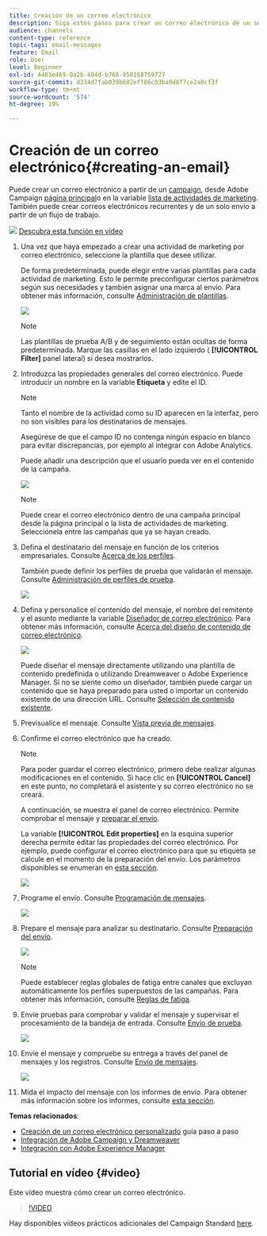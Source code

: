 ```yaml
---
title: Creación de un correo electrónico
description: Siga estos pasos para crear un correo electrónico de un solo envío en Adobe Campaign.
audience: channels
content-type: reference
topic-tags: email-messages
feature: Email
role: User
level: Beginner
exl-id: 4483e469-0a2b-494d-b768-950168759727
source-git-commit: d234d7fab039b602eff06c03ba0d8f7ce2a0cf3f
workflow-type: tm+mt
source-wordcount: '574'
ht-degree: 19%

---
```


# Creación de un correo electrónico{#creating-an-email}

Puede crear un correo electrónico a partir de un [campaign](../../start/using/marketing-activities.md#creating-a-marketing-activity), desde Adobe Campaign [página principal](../../start/using/interface-description.md#home-page)o en la variable [lista de actividades de marketing](../../start/using/marketing-activities.md#about-marketing-activities). También puede crear correos electrónicos recurrentes y de un solo envío a partir de un flujo de trabajo.

![](assets/do-not-localize/how-to-video.png) [Descubra esta función en vídeo](#video)

1. Una vez que haya empezado a crear una actividad de marketing por correo electrónico, seleccione la plantilla que desee utilizar.

   De forma predeterminada, puede elegir entre varias plantillas para cada actividad de marketing. Esto le permite preconfigurar ciertos parámetros según sus necesidades y también asignar una marca al envío. Para obtener más información, consulte [Administración de plantillas](../../start/using/marketing-activity-templates.md).

   ![](assets/email_creation_1.png)

   >[!NOTE]
   >
   >Las plantillas de prueba A/B y de seguimiento están ocultas de forma predeterminada. Marque las casillas en el lado izquierdo ( **[!UICONTROL Filter]** panel lateral) si desea mostrarlos.

1. Introduzca las propiedades generales del correo electrónico. Puede introducir un nombre en la variable **Etiqueta** y edite el ID.

   >[!NOTE]
   >
   >Tanto el nombre de la actividad como su ID aparecen en la interfaz, pero no son visibles para los destinatarios de mensajes.
   >
   >Asegúrese de que el campo ID no contenga ningún espacio en blanco para evitar discrepancias, por ejemplo al integrar con Adobe Analytics.

   Puede añadir una descripción que el usuario pueda ver en el contenido de la campaña.

   ![](assets/email_creation_2.png)

   >[!NOTE]
   >
   >Puede crear el correo electrónico dentro de una campaña principal desde la página principal o la lista de actividades de marketing. Selecciónela entre las campañas que ya se hayan creado.

1. Defina el destinatario del mensaje en función de los criterios empresariales. Consulte [Acerca de los perfiles](../../audiences/using/about-profiles.md).

   También puede definir los perfiles de prueba que validarán el mensaje. Consulte [Administración de perfiles de prueba](../../audiences/using/managing-test-profiles.md).

   ![](assets/email_creation_3.png)

1. Defina y personalice el contenido del mensaje, el nombre del remitente y el asunto mediante la variable [Diseñador de correo electrónico](../../designing/using/designing-content-in-adobe-campaign.md). Para obtener más información, consulte [Acerca del diseño de contenido de correo electrónico](../../designing/using/designing-content-in-adobe-campaign.md).

   ![](assets/email_creation_4.png)

   Puede diseñar el mensaje directamente utilizando una plantilla de contenido predefinida o utilizando Dreamweaver o Adobe Experience Manager. Si no se siente como un diseñador, también puede cargar un contenido que se haya preparado para usted o importar un contenido existente de una dirección URL. Consulte [Selección de contenido existente](../../designing/using/using-existing-content.md).

1. Previsualice el mensaje. Consulte [Vista previa de mensajes](../../sending/using/previewing-messages.md).
1. Confirme el correo electrónico que ha creado.

   >[!NOTE]
   >
   >Para poder guardar el correo electrónico, primero debe realizar algunas modificaciones en el contenido. Si hace clic en **[!UICONTROL Cancel]** en este punto, no completará el asistente y su correo electrónico no se creará.

   A continuación, se muestra el panel de correo electrónico. Permite comprobar el mensaje y [preparar el envío](../../sending/using/preparing-the-send.md).

   La variable **[!UICONTROL Edit properties]** en la esquina superior derecha permite editar las propiedades del correo electrónico. Por ejemplo, puede configurar el correo electrónico para que su etiqueta se calcule en el momento de la preparación del envío.  Los parámetros disponibles se enumeran en [esta sección](../../administration/using/configuring-email-channel.md#list-of-email-properties).

   ![](assets/delivery_dashboard_2.png)

1. Programe el envío. Consulte [Programación de mensajes](../../sending/using/about-scheduling-messages.md).

   ![](assets/delivery_planning.png)

1. Prepare el mensaje para analizar su destinatario. Consulte [Preparación del envío](../../sending/using/confirming-the-send.md).

   ![](assets/preparing_delivery_2.png)

   >[!NOTE]
   >
   >Puede establecer reglas globales de fatiga entre canales que excluyan automáticamente los perfiles superpuestos de las campañas. Para obtener más información, consulte [Reglas de fatiga](../../sending/using/fatigue-rules.md).

1. Envíe pruebas para comprobar y validar el mensaje y supervisar el procesamiento de la bandeja de entrada. Consulte [Envío de prueba](../../sending/using/sending-proofs.md).

   ![](assets/bat_select.png)

1. Envíe el mensaje y compruebe su entrega a través del panel de mensajes y los registros. Consulte [Envío de mensajes](../../sending/using/confirming-the-send.md).

   ![](assets/confirm_delivery.png)

1. Mida el impacto del mensaje con los informes de envío. Para obtener más información sobre los informes, consulte [esta sección](../../reporting/using/about-dynamic-reports.md).

**Temas relacionados**:

* [Creación de un correo electrónico personalizado](../../channels/using/key-steps-to-send-a-message.md) guía paso a paso
* [Integración de Adobe Campaign y Dreamweaver](../../designing/using/using-integrations.md#editing-content-in-dreamweaver)
* [Integración con Adobe Experience Manager](../../integrating/using/integrating-with-experience-manager.md)

## Tutorial en vídeo {#video}

Este vídeo muestra cómo crear un correo electrónico.

>[!VIDEO](https://video.tv.adobe.com/v/23721?quality=12)

Hay disponibles vídeos prácticos adicionales del Campaign Standard [here](https://experienceleague.adobe.com/docs/campaign-standard-learn/tutorials/overview.html?lang=es).
